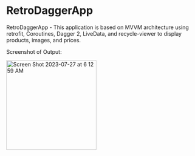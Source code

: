 # RetroDaggerApp
RetroDaggerApp - This application is based on MVVM architecture using retrofit, Coroutines, Dagger 2, LiveData, and recycle-viewer to display products, images, and prices.

Screenshot of Output:


<img width="237" alt="Screen Shot 2023-07-27 at 6 12 59 AM" src="https://github.com/aditishri5/RetroDaggerApp/assets/139720488/5eb2ea60-8b49-4479-b0fb-6c9bb649b469">
